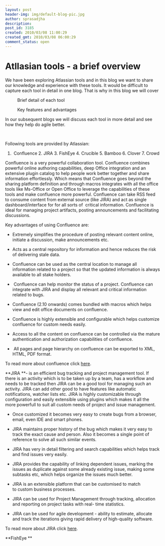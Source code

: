 ```yaml
---
layout: post
header-img: img/default-blog-pic.jpg
author: sprasadjha
description: 
post_id: 3185
created: 2010/03/08 11:00:29
created_gmt: 2010/03/08 06:00:29
comment_status: open
---
```


<!--We have been exploring Atlassian tools and in this blog we want to share our knowledge and experience with these tools. It would be difficult to capture each tool in detail in one blog. That is why in this blog we will cover

    *  Brief detail of each tool
    *  Key features and advantages
In our subsequent blogs we will discuss each tool in more detail and see how they help do agile better. -->

# Atllasian tools - a brief overview

We have been exploring Atlassian tools and in this blog we want to share our knowledge and experience with these tools. It would be difficult to capture each tool in detail in one blog. That is why in this blog we will cover

          Brief detail of each tool

          Key features and advantages

In our subsequent blogs we will discuss each tool in more detail and see how they help do agile better. 

 

Following tools are provided by Atlassian:

  1.  Confluence 2. JIRA 3\. FishEye 4\. Crucible 5\. Bamboo 6\. Clover 7\. Crowd

Confluence is a very powerful collaboration tool. Confluence combines powerful online authoring capabilities, deep Office integration and an extensive plugin catalog to help people work better together and share information effortlessly. Which means that Confluence goes beyond the sharing platform definition and through macros integrates with all the office tools like Ms-Office or Open Office to leverage the capabilities of these tools and make confluence more powerful. Confluence can take RSS feed to consume content from external source (like JIRA) and act as single dashboard/interface for for all sorts of  critical information. Confluence is ideal for managing project artifacts, posting announcements and facilitating discussions. 

Key advantages of using Confluence are:

  * Extremely simplifies the procedure of posting relevant content online, initiate a discussion, make announcements etc.

  * Acts as a central repository for information and hence reduces the risk of delivering stale data.

  * Confluence can be used as the central location to manage all information related to a project so that the updated information is always available to all stake holders.

  *  Confluence can help monitor the status of a project. Confluence can integrate with JIRA and display all relevant and critical information related to bugs.

  * Confluence (2.10 onwards) comes bundled with macros which helps view and edit office documents on confluence.

  * Confluence is highly extensible and configurable which helps customize confluence for custom needs easily.

  * Access to all the content on confluence can be controlled via the mature authentication and authorization capabilities of confluence.  

  *  All pages and page hierarchy on confluence can be exported to XML, HTML, PDF format.

To read more about confluence click [here][1]. 

**JIRA **- is an efficient bug tracking and project management tool. If there is an activity which is to be taken up by a team, has a workflow and needs to be tracked then JIRA can be a good tool for managing such an activity. JIRA can add other good to have features like automatic notifications, watcher lists etc. JIRA is highly customizable through configuration and easily extensible using plugins which makes it all the more powerfull to suit all custom needs of project and issue management. 

  * Once customized it becomes very easy to create bugs from a browser, email, even IDE and smart phones. 

  * JIRA maintains proper history of the bug which makes it very easy to track the exact cause and person. Also it becomes a single point of reference to solve all such similar events.

  * JIRA has very in detail filtering and search capabilities which helps track and find issues very easily. 

  * JIRA provides the capability of linking dependent issues, marking the issues as duplicate against some already existing issue, making some subtasks etc, which helps organize the issues much better. 

  * JIRA is an extensible platform that can be customised to match to custom business processes.

  * JIRA can be used for Project Management through tracking, allocation and reporting on project tasks with real- time statistics.

  * JIRA can be used for agile development - ability to estimate, allocate and track the iterations giving rapid delivery of high-quality software.

To read more about JIRA click [here][2].

**FishEye **

   [1]: http://www.atlassian.com/software/confluence/
   [2]: http://www.atlassian.com/software/jira/